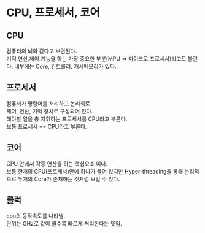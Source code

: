 # CPU, 프로세서, 코어

## CPU
컴퓨터의 뇌와 같다고 보면된다.  
기억,연산,제어 기능을 하는 가장 중요한 부분(MPU => 마이크로 프로세서)라고도 불린다. 
내부에는 Core, 컨트롤러, 캐시메모리가 있다.  

## 프로세서  
컴퓨터가 명령어를 처리하고 논리회로  
제어, 연산, 기억 장치로 구성되어 있다.  
해야할 일을 총 지휘하는 프로세서를 CPU라고 부른다.  
보통 프로세서 == CPU라고 부른다.  

## 코어
CPU 안에서 각종 연산을 하는 핵심요소 이다.  
보통 한개의 CPU(프로세서)안에 하나가 들어 있지만 Hyper-threading을 통해 논리적으로 두개의 Core가 존재하는 것처럼 보일 수 있다.  

## 클럭
cpu의 동작속도를 나타냄.  
단위는 GHz로 값이 클수록 빠르게 처리한다는 뜻임.